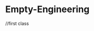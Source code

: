 # Empty-Engineering
<!DOCTYPE HTML>
<html>
  <head>
    <style>
    </style>
  </head>
  <body>
    //first class
    <div class="0000">
     
